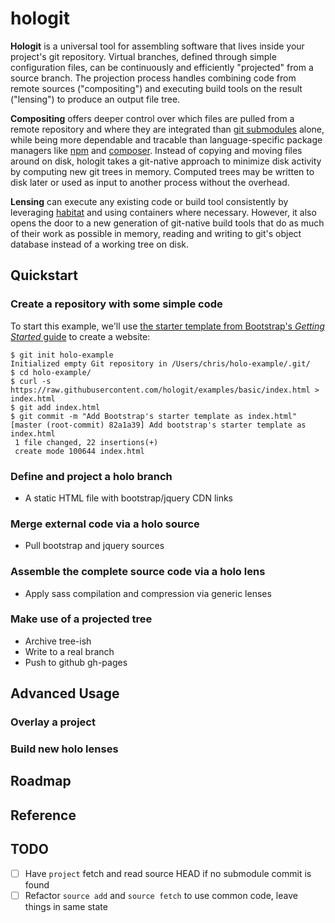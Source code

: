 # hologit

**Hologit** is a universal tool for assembling software that lives inside your project's git repository. Virtual branches, defined through simple configuration files, can be continuously and efficiently "projected" from a source branch. The projection process handles combining code from remote sources ("compositing") and executing build tools on the result ("lensing") to produce an output file tree.

**Compositing** offers deeper control over which files are pulled from a remote repository and where they are integrated than [git submodules](https://git-scm.com/book/en/v2/Git-Tools-Submodules) alone, while being more dependable and tracable than language-specific package managers like [npm](https://www.npmjs.com/) and [composer](https://getcomposer.org/). Instead of copying and moving files around on disk, hologit takes a git-native approach to minimize disk activity by computing new git trees in memory. Computed trees may be written to disk later or used as input to another process without the overhead.

**Lensing** can execute any existing code or build tool consistently by leveraging [habitat](https://www.habitat.sh/) and using containers where necessary. However, it also opens the door to a new generation of git-native build tools that do as much of their work as possible in memory, reading and writing to git's object database instead of a working tree on disk.

## Quickstart

### Create a repository with some simple code

To start this example, we'll use [the starter template from Bootstrap's *Getting Started* guide](https://getbootstrap.com/docs/4.2/getting-started/introduction/) to create a website:

```console
$ git init holo-example
Initialized empty Git repository in /Users/chris/holo-example/.git/
$ cd holo-example/
$ curl -s https://raw.githubusercontent.com/hologit/examples/basic/index.html > index.html
$ git add index.html
$ git commit -m "Add Bootstrap's starter template as index.html"
[master (root-commit) 82a1a39] Add bootstrap's starter template as index.html
 1 file changed, 22 insertions(+)
 create mode 100644 index.html
```

### Define and project a holo branch

- A static HTML file with bootstrap/jquery CDN links

### Merge external code via a holo source

- Pull bootstrap and jquery sources

### Assemble the complete source code via a holo lens

- Apply sass compilation and compression via generic lenses

### Make use of a projected tree

- Archive tree-ish
- Write to a real branch
- Push to github gh-pages

## Advanced Usage

### Overlay a project

### Build new holo lenses

## Roadmap

## Reference

## TODO

- [ ] Have `project` fetch and read source HEAD if no submodule commit is found
- [ ] Refactor `source add` and `source fetch` to use common code, leave things in same state
